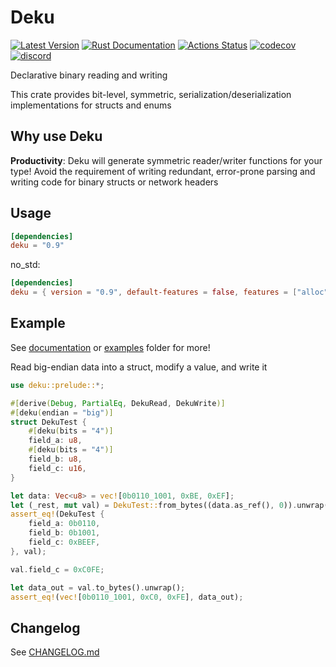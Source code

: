 # Deku

[![Latest Version](https://img.shields.io/crates/v/deku.svg)](https://crates.io/crates/deku)
[![Rust Documentation](https://docs.rs/deku/badge.svg)](https://docs.rs/deku)
[![Actions Status](https://github.com/sharksforarms/deku/workflows/CI/badge.svg)](https://github.com/sharksforarms/deku/actions)
[![codecov](https://codecov.io/gh/sharksforarms/deku/branch/master/graph/badge.svg)](https://codecov.io/gh/sharksforarms/deku)
[![discord](https://img.shields.io/discord/771034826119053363?label=discord&logo=discord)](https://discord.gg/3ANfVS)

Declarative binary reading and writing

This crate provides bit-level, symmetric, serialization/deserialization
implementations for structs and enums

## Why use Deku

**Productivity**: Deku will generate symmetric reader/writer functions for your type!
Avoid the requirement of writing redundant, error-prone parsing and writing code
for binary structs or network headers

## Usage

```toml
[dependencies]
deku = "0.9"
```

no_std:
```toml
[dependencies]
deku = { version = "0.9", default-features = false, features = ["alloc"] }
```

## Example

See [documentation](https://docs.rs/deku) or
[examples](https://github.com/sharksforarms/deku/tree/master/examples) folder for more!

Read big-endian data into a struct, modify a value, and write it

```rust
use deku::prelude::*;

#[derive(Debug, PartialEq, DekuRead, DekuWrite)]
#[deku(endian = "big")]
struct DekuTest {
    #[deku(bits = "4")]
    field_a: u8,
    #[deku(bits = "4")]
    field_b: u8,
    field_c: u16,
}

let data: Vec<u8> = vec![0b0110_1001, 0xBE, 0xEF];
let (_rest, mut val) = DekuTest::from_bytes((data.as_ref(), 0)).unwrap();
assert_eq!(DekuTest {
    field_a: 0b0110,
    field_b: 0b1001,
    field_c: 0xBEEF,
}, val);

val.field_c = 0xC0FE;

let data_out = val.to_bytes().unwrap();
assert_eq!(vec![0b0110_1001, 0xC0, 0xFE], data_out);
```

## Changelog

See [CHANGELOG.md](https://github.com/sharksforarms/deku/blob/master/CHANGELOG.md)
